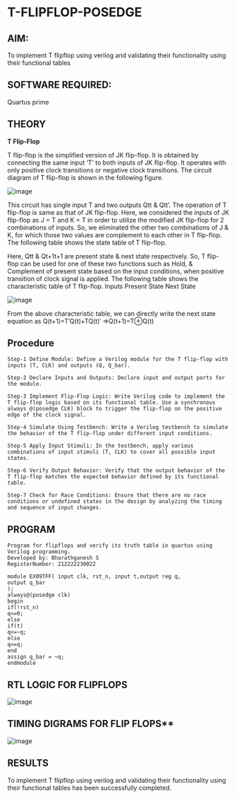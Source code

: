 # T-FLIPFLOP-POSEDGE

## AIM:

To implement  T flipflop using verilog and validating their functionality using their functional tables

## SOFTWARE REQUIRED:

Quartus prime

## THEORY

**T Flip-Flop**

T flip-flop is the simplified version of JK flip-flop. It is obtained by connecting the same input ‘T’ to both inputs of JK flip-flop. It operates with only positive clock transitions or negative clock transitions. The circuit diagram of T flip-flop is shown in the following figure.

![image](https://github.com/naavaneetha/T-FLIPFLOP-POSEDGE/assets/154305477/458a68fe-2d08-4a9d-ac4f-7ae0480ce0bd)

 
This circuit has single input T and two outputs Qtt & Qtt’. The operation of T flip-flop is same as that of JK flip-flop. Here, we considered the inputs of JK flip-flop as J = T and K = T in order to utilize the modified JK flip-flop for 2 combinations of inputs. So, we eliminated the other two combinations of J & K, for which those two values are complement to each other in T flip-flop. The following table shows the state table of T flip-flop.

Here, Qtt & Qt+1t+1 are present state & next state respectively. So, T flip-flop can be used for one of these two functions such as Hold, & Complement of present state based on the input conditions, when positive transition of clock signal is applied. The following table shows the characteristic table of T flip-flop. Inputs Present State Next State

![image](https://github.com/naavaneetha/T-FLIPFLOP-POSEDGE/assets/154305477/cdd7fb32-539f-4b66-bb8d-f305a153c886)

 
From the above characteristic table, we can directly write the next state equation as Q(t+1)=T′Q(t)+TQ(t)′ ⇒Q(t+1)=T⊕Q(t)

## Procedure

```
Step-1 Define Module: Define a Verilog module for the T flip-flop with inputs (T, CLK) and outputs (Q, Q_bar).

Step-2 Declare Inputs and Outputs: Declare input and output ports for the module.

Step-3 Implement Flip-Flop Logic: Write Verilog code to implement the T flip-flop logic based on its functional table. Use a synchronous always @(posedge CLK) block to trigger the flip-flop on the positive edge of the clock signal.

Step-4 Simulate Using Testbench: Write a Verilog testbench to simulate the behavior of the T flip-flop under different input conditions.

Step-5 Apply Input Stimuli: In the testbench, apply various combinations of input stimuli (T, CLK) to cover all possible input states.

Step-6 Verify Output Behavior: Verify that the output behavior of the T flip-flop matches the expected behavior defined by its functional table.

Step-7 Check for Race Conditions: Ensure that there are no race conditions or undefined states in the design by analyzing the timing and sequence of input changes.
```

## PROGRAM
```
Program for flipflops and verify its truth table in quartus using Verilog programming.
Developed by: Bharathganesh S
RegisterNumber: 212222230022
```
```
module EX09TFF( input clk, rst_n, input t,output reg q,
output q_bar
);
always@(posedge clk) 
begin 
if(!rst_n)
q<=0;
else
if(t)
q<=~q;
else
q<=q;
end
assign q_bar = ~q;
endmodule
```

## RTL LOGIC FOR FLIPFLOPS

![image](https://github.com/user-attachments/assets/6c7acfb5-7208-4a69-8ff8-e1e581ef77c1)


## TIMING DIGRAMS FOR FLIP FLOPS**

![image](https://github.com/user-attachments/assets/8d571fed-eee4-4f5b-9192-55b27e6be001)


## RESULTS
To implement T flipflop using verilog and validating their functionality using their functional tables has been successfully completed.
